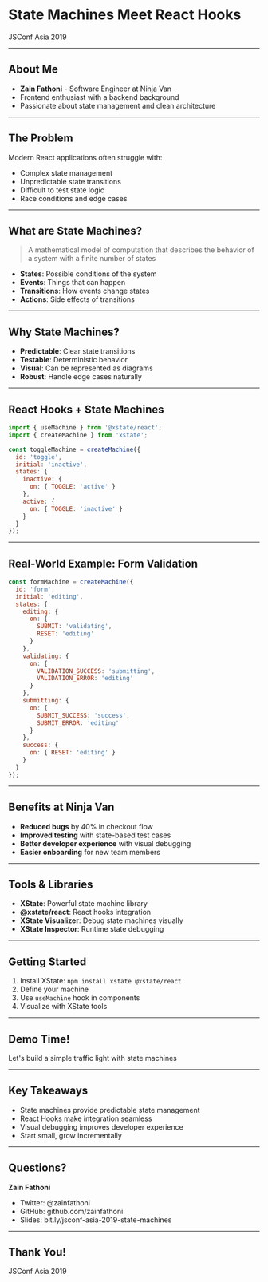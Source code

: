# State Machines Meet React Hooks

JSConf Asia 2019

---

## About Me

- **Zain Fathoni** - Software Engineer at Ninja Van
- Frontend enthusiast with a backend background
- Passionate about state management and clean architecture

---

## The Problem

Modern React applications often struggle with:

- Complex state management
- Unpredictable state transitions
- Difficult to test state logic
- Race conditions and edge cases

---

## What are State Machines?

> A mathematical model of computation that describes the behavior of a system with a finite number of states

- **States**: Possible conditions of the system
- **Events**: Things that can happen
- **Transitions**: How events change states
- **Actions**: Side effects of transitions

---

## Why State Machines?

- **Predictable**: Clear state transitions
- **Testable**: Deterministic behavior
- **Visual**: Can be represented as diagrams
- **Robust**: Handle edge cases naturally

---

## React Hooks + State Machines

```javascript
import { useMachine } from '@xstate/react';
import { createMachine } from 'xstate';

const toggleMachine = createMachine({
  id: 'toggle',
  initial: 'inactive',
  states: {
    inactive: {
      on: { TOGGLE: 'active' }
    },
    active: {
      on: { TOGGLE: 'inactive' }
    }
  }
});
```

---

## Real-World Example: Form Validation

```javascript
const formMachine = createMachine({
  id: 'form',
  initial: 'editing',
  states: {
    editing: {
      on: { 
        SUBMIT: 'validating',
        RESET: 'editing'
      }
    },
    validating: {
      on: {
        VALIDATION_SUCCESS: 'submitting',
        VALIDATION_ERROR: 'editing'
      }
    },
    submitting: {
      on: {
        SUBMIT_SUCCESS: 'success',
        SUBMIT_ERROR: 'editing'
      }
    },
    success: {
      on: { RESET: 'editing' }
    }
  }
});
```

---

## Benefits at Ninja Van

- **Reduced bugs** by 40% in checkout flow
- **Improved testing** with state-based test cases
- **Better developer experience** with visual debugging
- **Easier onboarding** for new team members

---

## Tools & Libraries

- **XState**: Powerful state machine library
- **@xstate/react**: React hooks integration
- **XState Visualizer**: Debug state machines visually
- **XState Inspector**: Runtime state debugging

---

## Getting Started

1. Install XState: `npm install xstate @xstate/react`
2. Define your machine
3. Use `useMachine` hook in components
4. Visualize with XState tools

---

## Demo Time!

Let's build a simple traffic light with state machines

---

## Key Takeaways

- State machines provide predictable state management
- React Hooks make integration seamless
- Visual debugging improves developer experience
- Start small, grow incrementally

---

## Questions?

**Zain Fathoni**
- Twitter: @zainfathoni
- GitHub: github.com/zainfathoni
- Slides: bit.ly/jsconf-asia-2019-state-machines

---

## Thank You!

JSConf Asia 2019